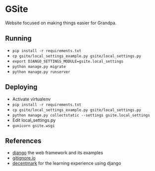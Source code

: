 # GSite
Website focused on making things easier for Grandpa.

## Running
- `pip install -r requirements.txt`
- `cp gsite/local_settings_example.py gsite/local_settings.py`
- `export DJANGO_SETTINGS_MODULE=gsite.local_settings`
- `python manage.py migrate`
- `python manage.py runserver`

## Deploying
- Activate virtualenv
- `pip install -r requirements.txt`
- `cp gsite/local_settings_example.py gsite/local_settings.py`
- `python manage.py collectstatic --settings gsite.local_settings`
- Edit local_settings.py
- `gunicorn gsite.wsgi`

## References
- [django](https://www.djangoproject.com/) the web framework and its examples
- [gitignore.io](https://www.gitignore.io/)
- [decentmark](https://github.com/DecentMark/decentmark) for the learning experience using django
